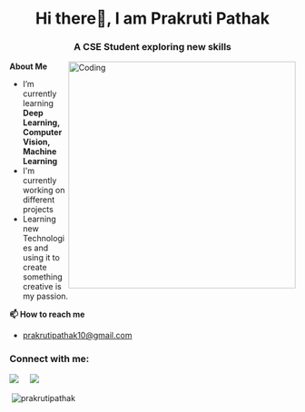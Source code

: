 <h1 align="center">Hi there👋, I am Prakruti Pathak</h1>
<h3 align="center">A CSE Student exploring new skills</h3>
<img align="right" alt="Coding" width="400" src="https://connect.ignatiuz.com/hs-fs/hubfs/AI%20and%20Deep%20Learning.gif?width=1500&name=AI%20and%20Deep%20Learning.gif">

**About Me**
- I’m currently learning **Deep Learning, Computer Vision, Machine Learning**
- I'm currently working on different projects 
- Learning new Technologies and using it to create something creative is my passion.

**📫 How to reach me**
- prakrutipathak10@gmail.com

<h3 align="left">Connect with me:</h3>
<p align="left">
<a target="_blank"href="https://www.linkedin.com/in/prakrutipathak/"><img src="https://img.shields.io/badge/linkedin-%230077B5.svg?&style=for-the-badge&logo=linkedin&logoColor=white" /></a>&nbsp;&nbsp;&nbsp;&nbsp;
<a target="_blank"href="https://twitter.com/PathakPrakruti"><img src="https://img.shields.io/badge/twitter-%231DA1F2.svg?&style=for-the-badge&logo=twitter&logoColor=white" /></a>&nbsp;&nbsp;&nbsp;&nbsp;

</p>


<p>&nbsp;<img align="center" src="https://github-readme-stats.vercel.app/api?username=prakrutipathak&show_icons=true&hide_border=true&theme=radical" alt="prakrutipathak" /></p>
